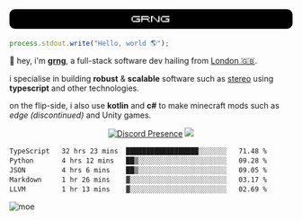 
<img src="./img/banner.png" style="border-radius: 10px">

```js
process.stdout.write("Hello, world 🌎");
```

👋 hey, i'm [**grng**](https://grng.cc), a full-stack software dev hailing from [London 🇬🇧](https://www.google.com/maps/place/London/).

i specialise in building **robust** & **scalable** software such as [stereo](https://stero.cat) using **typescript** and other technologies.

on the flip-side, i also use **kotlin** and **c#** to make minecraft mods such as *edge (discontinued)* and Unity games.

<div align="center">

[![Discord Presence](https://lanyard.cnrad.dev/api/829372486780715018?hideStatus=true&hideTag=true&borderRadius=0.75rem&showDisplayName=true)](https://discord.com/users/829372486780715018) ![](https://skills.syvixor.com/api/icons?i=windows,firefox,powershell,git,visualstudiocode,rider,intellijidea,adobepremierepro,adobeaftereffects,unity,figma,qwik,svelte,nextjs,typescript,supabase,pocketbase,drizzle,kotlin,csharp,golang,haxe,bun&perline=7&radius=60)

</div>

<!--START_SECTION:waka-->

```txt
TypeScript   32 hrs 23 mins  ██████████████████░░░░░░░   71.48 %
Python       4 hrs 12 mins   ██▒░░░░░░░░░░░░░░░░░░░░░░   09.28 %
JSON         4 hrs 6 mins    ██▒░░░░░░░░░░░░░░░░░░░░░░   09.05 %
Markdown     1 hr 26 mins    ▓░░░░░░░░░░░░░░░░░░░░░░░░   03.17 %
LLVM         1 hr 13 mins    ▓░░░░░░░░░░░░░░░░░░░░░░░░   02.69 %
```

<!--END_SECTION:waka-->

![moe](https://count.wellard.org/@:grngxd-github?theme=original-new&padding=1&offset=0&align=center&scale=1&pixelated=1&darkmode=auto)